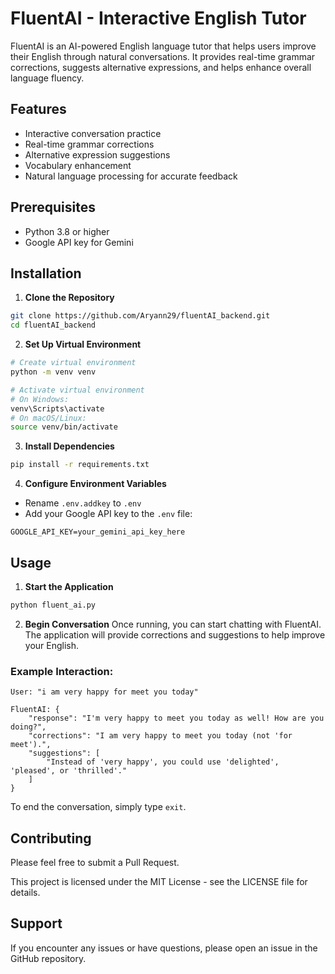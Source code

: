 # FluentAI - Interactive English Tutor

FluentAI is an AI-powered English language tutor that helps users improve their English through natural conversations. It provides real-time grammar corrections, suggests alternative expressions, and helps enhance overall language fluency.

## Features

- Interactive conversation practice
- Real-time grammar corrections
- Alternative expression suggestions
- Vocabulary enhancement
- Natural language processing for accurate feedback

## Prerequisites

- Python 3.8 or higher
- Google API key for Gemini

## Installation

1. **Clone the Repository**
```bash
git clone https://github.com/Aryann29/fluentAI_backend.git
cd fluentAI_backend
```

2. **Set Up Virtual Environment**
```bash
# Create virtual environment
python -m venv venv

# Activate virtual environment
# On Windows:
venv\Scripts\activate
# On macOS/Linux:
source venv/bin/activate
```

3. **Install Dependencies**
```bash
pip install -r requirements.txt
```

4. **Configure Environment Variables**
- Rename `.env.addkey` to `.env`
- Add your Google API key to the `.env` file:
```plaintext
GOOGLE_API_KEY=your_gemini_api_key_here
```

## Usage

1. **Start the Application**
```bash
python fluent_ai.py
```

2. **Begin Conversation**
Once running, you can start chatting with FluentAI. The application will provide corrections and suggestions to help improve your English.

### Example Interaction:
```
User: "i am very happy for meet you today"

FluentAI: {
    "response": "I'm very happy to meet you today as well! How are you doing?",
    "corrections": "I am very happy to meet you today (not 'for meet').",
    "suggestions": [
        "Instead of 'very happy', you could use 'delighted', 'pleased', or 'thrilled'."
    ]
}
```

To end the conversation, simply type `exit`.

## Contributing

Please feel free to submit a Pull Request.


This project is licensed under the MIT License - see the LICENSE file for details.

## Support

If you encounter any issues or have questions, please open an issue in the GitHub repository.
